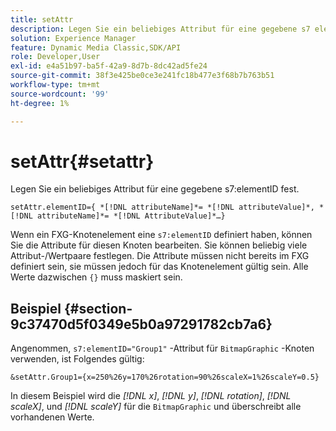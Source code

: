 ```yaml
---
title: setAttr
description: Legen Sie ein beliebiges Attribut für eine gegebene s7 elementID fest.
solution: Experience Manager
feature: Dynamic Media Classic,SDK/API
role: Developer,User
exl-id: e4a51b97-ba5f-42a9-8d7b-8dc42ad5fe24
source-git-commit: 38f3e425be0ce3e241fc18b477e3f68b7b763b51
workflow-type: tm+mt
source-wordcount: '99'
ht-degree: 1%

---
```


# setAttr{#setattr}

Legen Sie ein beliebiges Attribut für eine gegebene s7:elementID fest.

`setAttr.elementID={ *[!DNL attributeName]*= *[!DNL attributeValue]*, *[!DNL attributeName]*= *[!DNL AttributeValue]*…}`

Wenn ein FXG-Knotenelement eine `s7:elementID` definiert haben, können Sie die Attribute für diesen Knoten bearbeiten. Sie können beliebig viele Attribut-/Wertpaare festlegen. Die Attribute müssen nicht bereits im FXG definiert sein, sie müssen jedoch für das Knotenelement gültig sein. Alle Werte dazwischen `{}` muss maskiert sein.

## Beispiel {#section-9c37470d5f0349e5b0a97291782cb7a6}

Angenommen, `s7:elementID="Group1"` -Attribut für `BitmapGraphic` -Knoten verwenden, ist Folgendes gültig:

`&setAttr.Group1={x=250%26y=170%26rotation=90%26scaleX=1%26scaleY=0.5}`

In diesem Beispiel wird die *[!DNL x]*, *[!DNL y]*, *[!DNL rotation]*, *[!DNL scaleX]*, und *[!DNL scaleY]* für die `BitmapGraphic` und überschreibt alle vorhandenen Werte.
